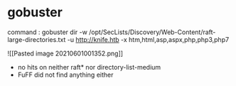 # gobuster
command : gobuster dir -w /opt/SecLists/Discovery/Web-Content/raft-large-directories.txt -u http://knife.htb -x htm,html,asp,aspx,php,php3,php7

![[Pasted image 20210601001352.png]]

- no hits on neither raft* nor directory-list-medium
- FuFF did not find anything either

